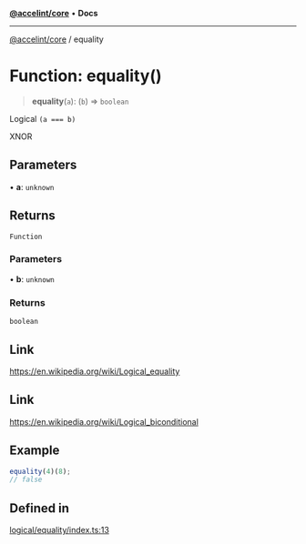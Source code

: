 [**@accelint/core**](../README.md) • **Docs**

***

[@accelint/core](../README.md) / equality

# Function: equality()

> **equality**(`a`): (`b`) => `boolean`

Logical `(a === b)`

XNOR

## Parameters

• **a**: `unknown`

## Returns

`Function`

### Parameters

• **b**: `unknown`

### Returns

`boolean`

## Link

https://en.wikipedia.org/wiki/Logical_equality

## Link

https://en.wikipedia.org/wiki/Logical_biconditional

## Example

```ts
equality(4)(8);
// false
```

## Defined in

[logical/equality/index.ts:13](https://github.com/gohypergiant/standard-toolkit/blob/258694cea8ed8bbd956b3cf5da47c2c9debcf127/packages/core/src/logical/equality/index.ts#L13)
